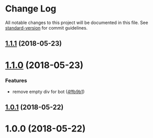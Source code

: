 # Change Log

All notable changes to this project will be documented in this file. See [standard-version](https://github.com/conventional-changelog/standard-version) for commit guidelines.

<a name="1.1.1"></a>
## [1.1.1](https://github.com/Developmint/vue-if-bot/compare/v1.1.0...v1.1.1) (2018-05-23)



<a name="1.1.0"></a>
# [1.1.0](https://github.com/Developmint/vue-if-bot/compare/v1.0.1...v1.1.0) (2018-05-23)


### Features

* remove empty div for bot ([4ffb9b1](https://github.com/Developmint/vue-if-bot/commit/4ffb9b1))



<a name="1.0.1"></a>
## [1.0.1](https://github.com/Developmint/vue-if-bot/compare/v1.0.0...v1.0.1) (2018-05-22)



<a name="1.0.0"></a>
# 1.0.0 (2018-05-22)
